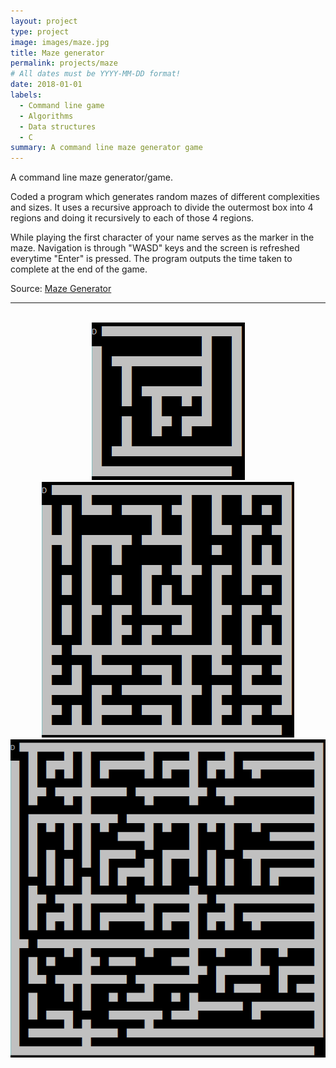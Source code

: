 ```yaml
---
layout: project
type: project
image: images/maze.jpg
title: Maze generator
permalink: projects/maze
# All dates must be YYYY-MM-DD format!
date: 2018-01-01
labels:
  - Command line game
  - Algorithms
  - Data structures
  - C
summary: A command line maze generator game
---
```

A command line maze generator/game.

Coded a program which generates random mazes of different complexities and sizes. It uses a recursive approach to divide the outermost box into 4 regions and doing it recursively to each of those 4 regions. 
 
While playing the first character of your name serves as the marker in the maze. Navigation is through "WASD" keys and the screen is refreshed everytime "Enter" is pressed. The program outputs the time taken to complete at the end of the game.


Source: <a href="https://github.com/dev1911/Maze-generator"><i class="large github icon"></i>Maze Generator</a>

<hr><br>
<div class="ui three column grid" align="center">
    <div class="ui small spaced images" align="center">
        <img class="ui  left  rounded image" src="../images/maze3.png">
        <img class="ui  center  rounded image" src="../images/maze2.png">
        <img class="ui  right rounded image" src="../images/maze1.png">
    </div>
</div>

